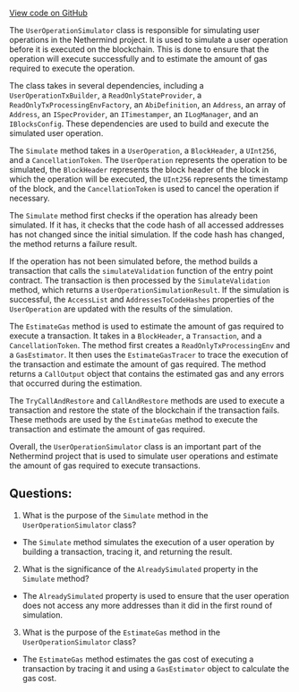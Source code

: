 [View code on GitHub](https://github.com/NethermindEth/nethermind/src/Nethermind/Nethermind.AccountAbstraction/Executor/UserOperationSimulator.cs)

The `UserOperationSimulator` class is responsible for simulating user operations in the Nethermind project. It is used to simulate a user operation before it is executed on the blockchain. This is done to ensure that the operation will execute successfully and to estimate the amount of gas required to execute the operation.

The class takes in several dependencies, including a `UserOperationTxBuilder`, a `ReadOnlyStateProvider`, a `ReadOnlyTxProcessingEnvFactory`, an `AbiDefinition`, an `Address`, an array of `Address`, an `ISpecProvider`, an `ITimestamper`, an `ILogManager`, and an `IBlocksConfig`. These dependencies are used to build and execute the simulated user operation.

The `Simulate` method takes in a `UserOperation`, a `BlockHeader`, a `UInt256`, and a `CancellationToken`. The `UserOperation` represents the operation to be simulated, the `BlockHeader` represents the block header of the block in which the operation will be executed, the `UInt256` represents the timestamp of the block, and the `CancellationToken` is used to cancel the operation if necessary.

The `Simulate` method first checks if the operation has already been simulated. If it has, it checks that the code hash of all accessed addresses has not changed since the initial simulation. If the code hash has changed, the method returns a failure result.

If the operation has not been simulated before, the method builds a transaction that calls the `simulateValidation` function of the entry point contract. The transaction is then processed by the `SimulateValidation` method, which returns a `UserOperationSimulationResult`. If the simulation is successful, the `AccessList` and `AddressesToCodeHashes` properties of the `UserOperation` are updated with the results of the simulation.

The `EstimateGas` method is used to estimate the amount of gas required to execute a transaction. It takes in a `BlockHeader`, a `Transaction`, and a `CancellationToken`. The method first creates a `ReadOnlyTxProcessingEnv` and a `GasEstimator`. It then uses the `EstimateGasTracer` to trace the execution of the transaction and estimate the amount of gas required. The method returns a `CallOutput` object that contains the estimated gas and any errors that occurred during the estimation.

The `TryCallAndRestore` and `CallAndRestore` methods are used to execute a transaction and restore the state of the blockchain if the transaction fails. These methods are used by the `EstimateGas` method to execute the transaction and estimate the amount of gas required.

Overall, the `UserOperationSimulator` class is an important part of the Nethermind project that is used to simulate user operations and estimate the amount of gas required to execute transactions.
## Questions: 
 1. What is the purpose of the `Simulate` method in the `UserOperationSimulator` class?
- The `Simulate` method simulates the execution of a user operation by building a transaction, tracing it, and returning the result.

2. What is the significance of the `AlreadySimulated` property in the `Simulate` method?
- The `AlreadySimulated` property is used to ensure that the user operation does not access any more addresses than it did in the first round of simulation.

3. What is the purpose of the `EstimateGas` method in the `UserOperationSimulator` class?
- The `EstimateGas` method estimates the gas cost of executing a transaction by tracing it and using a `GasEstimator` object to calculate the gas cost.